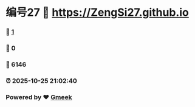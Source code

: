 # 编号27 :link: https://ZengSi27.github.io 
### :page_facing_up: [1](https://ZengSi27.github.io/tag.html) 
### :speech_balloon: 0 
### :hibiscus: 6146 
### :alarm_clock: 2025-10-25 21:02:40 
### Powered by :heart: [Gmeek](https://github.com/Meekdai/Gmeek)

